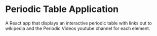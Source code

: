 # Periodic Table Application

A React app that displays an interactive periodic table with links out to wikipedia and the Periodic Videos youtube channel for each element.

